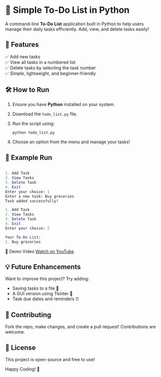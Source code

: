 # 📝 Simple To-Do List in Python  

A command-line **To-Do List** application built in Python to help users manage their daily tasks efficiently. Add, view, and delete tasks easily!  

## 🚀 Features  
✅ Add new tasks  
✅ View all tasks in a numbered list  
✅ Delete tasks by selecting the task number  
✅ Simple, lightweight, and beginner-friendly  

## 🛠️ How to Run  
1. Ensure you have **Python** installed on your system.  
2. Download the `todo_list.py` file.  
3. Run the script using:  

   ```bash
   python todo_list.py
4. Choose an option from the menu and manage your tasks!
## 📌 Example Run
```mathematica

1. Add Task
2. View Tasks
3. Delete Task
4. Exit
Enter your choice: 1
Enter a new task: Buy groceries
Task added successfully!

1. Add Task
2. View Tasks
3. Delete Task
4. Exit
Enter your choice: 2

Your To-Do List:
1. Buy groceries
```
🎥 Demo Video
[Watch on YouTube](https://youtu.be/QpqYJv2EsUk)

## 💡 Future Enhancements
Want to improve this project? Try adding:

- Saving tasks to a file 📂
- A GUI version using Tkinter 🎨
- Task due dates and reminders ⏰
## 🤝 Contributing
Fork the repo, make changes, and create a pull request! Contributions are welcome.

## 📜 License
This project is open-source and free to use!

Happy Coding! 🚀
